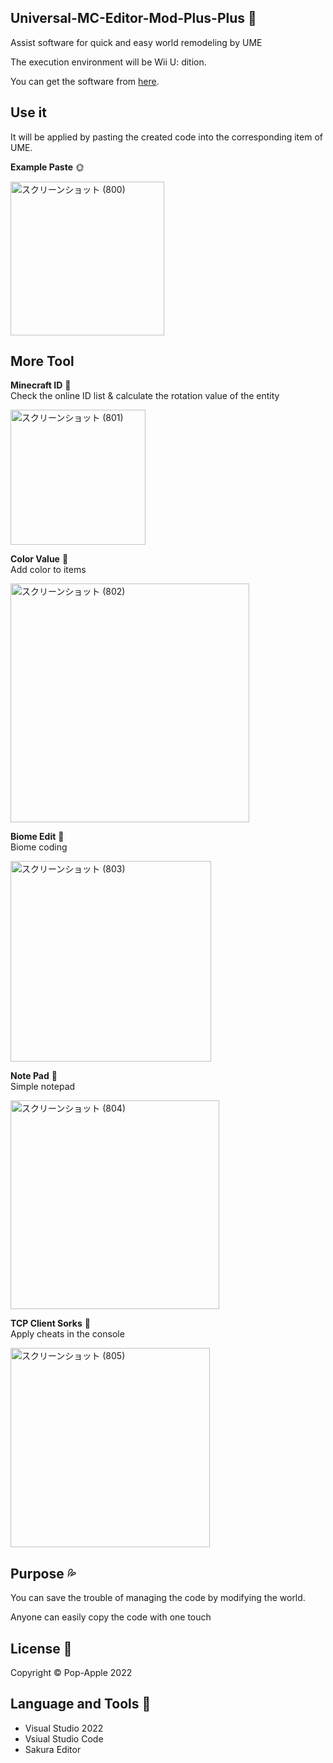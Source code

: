## Universal-MC-Editor-Mod-Plus-Plus 🌳

Assist software for quick and easy world remodeling by UME

The execution environment will be Wii U: dition.

You can get the software from [here]().

## Use it

It will be applied by pasting the created code into the corresponding item of UME.

**Example Paste** 🌞

<img width="246" alt="スクリーンショット (800)" src="https://user-images.githubusercontent.com/101918076/177020251-2f1b10e8-58e9-46ad-ae98-02f8ef47de13.png">

## More Tool

**Minecraft ID** 🧡  
Check the online ID list & calculate the rotation value of the entity

<img width="216" alt="スクリーンショット (801)" src="https://user-images.githubusercontent.com/101918076/177020500-9a2414b5-8daf-4cef-97a4-9b8b5d45991d.png">

**Color Value** 💛  
Add color to items

<img width="382" alt="スクリーンショット (802)" src="https://user-images.githubusercontent.com/101918076/177020502-9e48b092-fb66-4f2b-bd6f-52ebe2c8ce92.png">

**Biome Edit** 💚  
Biome coding

<img width="321" alt="スクリーンショット (803)" src="https://user-images.githubusercontent.com/101918076/177020507-f41b996c-7e5f-4d17-af34-eb8892de121e.png">

**Note Pad** 💙  
Simple notepad

<img width="334" alt="スクリーンショット (804)" src="https://user-images.githubusercontent.com/101918076/177020510-5106ac1a-fd41-4bee-bf2a-adacdb6c1710.png">

**TCP Client Sorks** 💜  
Apply cheats in the console

<img width="319" alt="スクリーンショット (805)" src="https://user-images.githubusercontent.com/101918076/177020514-35065418-5e38-41ce-80d7-af82e7684d0e.png">

## Purpose 💦

You can save the trouble of managing the code by modifying the world.

Anyone can easily copy the code with one touch

## License 💭

Copyright © Pop-Apple 2022

## Language and Tools 🍎

* Visual Studio 2022
* Vsiual Studio Code
* Sakura Editor
